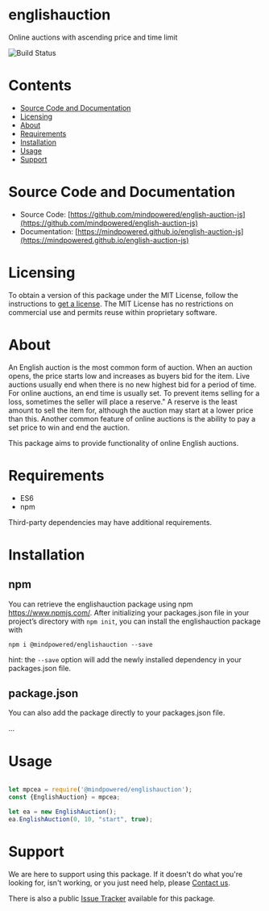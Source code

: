 
englishauction
==============
Online auctions with ascending price and time limit

![Build Status](https://mindpowered.dev/assets/images/github-badges/build-passing.svg)

Contents
========

* [Source Code and Documentation](#source-code-and-documentation)
* [Licensing](#licensing)
* [About](#about)
* [Requirements](#requirements)
* [Installation](#installation)
* [Usage](#usage)
* [Support](#support)

# Source Code and Documentation
- Source Code: [https://github.com/mindpowered/english-auction-js](https://github.com/mindpowered/english-auction-js)
- Documentation: [https://mindpowered.github.io/english-auction-js](https://mindpowered.github.io/english-auction-js)

# Licensing
To obtain a version of this package under the MIT License, follow the instructions to [get a license][purchase]. The MIT License has no restrictions on commercial use and permits reuse within proprietary software.

# About
An English auction is the most common form of auction. When an auction opens, the price starts low and increases as buyers bid for the item. Live auctions usually end when there is no new highest bid for a period of time. For online auctions, an end time is usually set. To prevent items selling for a loss, sometimes the seller will place a reserve." A reserve is the least amount to sell the item for, although the auction may start at a lower price than this. Another common feature of online auctions is the ability to pay a set price to win and end the auction.

This package aims to provide functionality of online English auctions.

# Requirements
- ES6
- npm


Third-party dependencies may have additional requirements.

# Installation
## npm

You can retrieve the englishauction package using npm https://www.npmjs.com/. After initializing your packages.json file in your project’s directory with `npm init`, you can install the englishauction package with
```
npm i @mindpowered/englishauction --save
```
hint: the `--save` option will add the newly installed dependency in your packages.json file.

## package.json

You can also add the package directly to your packages.json file.

...


# Usage
```javascript

let mpcea = require('@mindpowered/englishauction');
const {EnglishAuction} = mpcea;

let ea = new EnglishAuction();
ea.EnglishAuction(0, 10, "start", true);

```


# Support
We are here to support using this package. If it doesn't do what you're looking for, isn't working, or you just need help, please [Contact us][contact].

There is also a public [Issue Tracker][bugs] available for this package.



[bugs]: https://github.com/mindpowered/english-auction-js/issues
[contact]: https://mindpowered.dev/support.html?ref=english-auction-js/
[docs]: https://mindpowered.github.io/english-auction-js/
[licensing]: https://mindpowered.dev/?ref=english-auction-js
[purchase]: https://mindpowered.dev/purchase/
